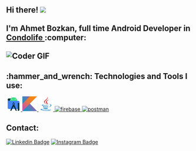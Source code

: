 <h2 align="left">
 <abc>
  <br>Hi there! <img src="https://user-images.githubusercontent.com/42378118/110234147-e3259600-7f4e-11eb-95be-0c4047144dea.gif" width="30"><br>
  <br> I'm Ahmet Bozkan, full time Android Developer in <a href="https://www.condolife.co/" target="_blank"> Condolife </a> :computer:<br>
  <br>
    <img src="https://media.giphy.com/media/SWoSkN6DxTszqIKEqv/giphy.gif" alt="Coder GIF" width="500">
 </abc>
</h2> 

<h2 align="left">:hammer_and_wrench: Technologies and Tools I use:</h2>
<p align="left">
    <a href="https://developer.android.com/" target="_blank"> <img src="https://github.com/devicons/devicon/blob/master/icons/androidstudio/androidstudio-original.svg" alt="android" width="40" height="40"/> </a>
    <a href="https://kotlinlang.org/" target="_blank"> <img src="https://github.com/devicons/devicon/blob/master/icons/kotlin/kotlin-original.svg" alt="kotlin" width="40" height="40"/> </a>
<a href="https://developer.oracle.com/java/" target="_blank"> <img src="https://github.com/devicons/devicon/blob/master/icons/java/java-original.svg" alt="java" width="40" height="40"/> </a>
    <a href="https://firebase.google.com/" target="_blank"> <img src="https://www.vectorlogo.zone/logos/firebase/firebase-icon.svg" alt="firebase" width="40" height="40"/> </a>
    <a href="https://www.postman.com/" target="_blank"> <img src="https://www.vectorlogo.zone/logos/getpostman/getpostman-icon.svg" alt="postman" width="40" height="40"/> </a>
</p>

<h2 align="left">Contact:</h2>

[![Linkedin Badge](https://img.shields.io/badge/-AhmetBozkan-blue?style=flat-square&logo=Linkedin&logoColor=white&link=https://www.linkedin.com/in/imsivram1999/)](https://www.linkedin.com/in/ahmet-bozkan-295162187/) [![Instagram Badge](https://img.shields.io/badge/-@ahmetbzkk_-D7008A?style=flat-square&labelColor=D7008A&logo=Instagram&logoColor=white&link=https://www.instagram.com/ahmetbzkk_/)](https://www.instagram.com/ahmetbzkk_/)
